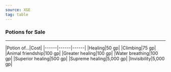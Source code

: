 ```yaml
---
source: XGE 
tag: table
---
```


### Potions for Sale
---
|Potion of...|Cost|
|------|------|------|
|Healing|50 gp|
|Climbing|75 gp|
|Animal friendship|100 gp|
|Greater healing|100 gp|
|Water breathing|100 gp|
|Superior healing|500 gp|
|Supreme healing|5,000 gp|
|Invisibility|5,000 gp|
